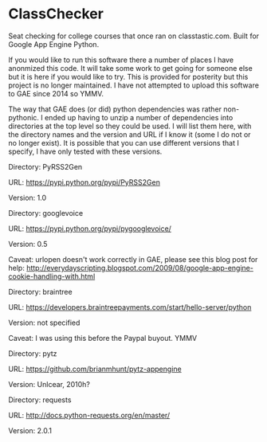 # ClassChecker
Seat checking for college courses that once ran on classtastic.com. Built for Google App Engine Python.

If you would like to run this software there a number of places I have anonmized this code. It will take some work to get going for someone else but it is here if you would like to try. This is provided for posterity but this project is no longer maintained. I have not attempted to upload this software to GAE since 2014 so YMMV.

The way that GAE does (or did) python dependencies was rather non-pythonic. I ended up having to unzip a number of dependencies into directories at the top level so they could be used. I will list them here, with the directory names and the version and URL if I know it (some I do not or no longer exist). It is possible that you can use different versions that I specify, I have only tested with these versions.

Directory: PyRSS2Gen

URL: https://pypi.python.org/pypi/PyRSS2Gen

Version: 1.0


Directory: googlevoice

URL: https://pypi.python.org/pypi/pygooglevoice/

Version: 0.5

Caveat: urlopen doesn't work correctly in GAE, please see this blog post for help: http://everydayscripting.blogspot.com/2009/08/google-app-engine-cookie-handling-with.html


Directory: braintree

URL: https://developers.braintreepayments.com/start/hello-server/python

Version: not specified

Caveat: I was using this before the Paypal buyout. YMMV


Directory: pytz

URL: https://github.com/brianmhunt/pytz-appengine

Version: Unlcear, 2010h?


Directory: requests

URL: http://docs.python-requests.org/en/master/

Version: 2.0.1
